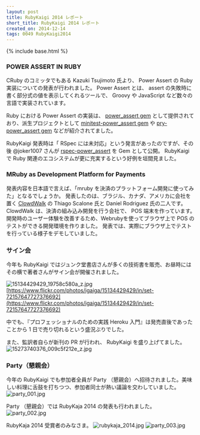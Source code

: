 ```yaml
---
layout: post
title: RubyKaigi 2014 レポート
short_title: RubyKaigi 2014 レポート
created_on: 2014-12-14
tags: 0049 RubyKaigi2014
---
```

{% include base.html %}


### POWER ASSERT IN RUBY

CRuby のコミッタでもある Kazuki Tsujimoto 氏より、 Power Assert の Ruby 実装についての発表が行われました。 Power Assert とは、 assert の失敗時に書く部分式の値を表示してくれるツールで、 Groovy や JavaScript など数々の言語で実装されています。

Ruby における Power Assert の実装は、 [power_assert gem](https://github.com/k-tsj/power_assert) として提供されており、派生プロジェクトとして [minitest-power_assert gem](https://github.com/hsbt/minitest-power_assert) や [pry-power_assert gem](https://github.com/yui-knk/pry-power_assert) などが紹介されてました。

RubyKaigi 発表時は「 RSpec には未対応」という発言があったのですが、その後 @joker1007 さんが [rspec-power_assert](https://github.com/joker1007/rspec-power_assert) を Gem として公開。 RubyKaigi で Ruby 関連のエコシステムが更に充実するという好例を垣間見ました。

### MRuby as Development Platform for Payments

発表内容を日本語で言えば、「mruby を決済のプラットフォーム開発に使ってみた」となるでしょうか。
発表したのは、ブラジル、カナダ、アメリカに会社を置く [ClowdWalk](https://www.cloudwalk.io/) の Thiago Scalone 氏と Daniel Rodriguez 氏の二人です。
ClowdWalk は、決済の組み込み開発を行う会社で、 POS 端末を作っています。
開発時のユーザー体験を改善するため、Webrubyを使ってブラウザ上で POS のテストができる開発環境を作りました。
発表では、実際にブラウザ上でテストを行っている様子をデモしていました。

### サイン会

今年も RubyKaigi ではジュンク堂書店さんが多くの技術書を販売、お昼時にはその横で著者さんがサイン会が開催されました。

![15134429429_19758c580a_z.jpg]({{base}}{{site.baseurl}}/images/0049-RubyKaigi2014/15134429429_19758c580a_z.jpg)
[https://www.flickr.com/photos/igaiga/15134429429/in/set-72157647727376692](https://www.flickr.com/photos/igaiga/15134429429/in/set-72157647727376692)

中でも、『プロフェッショナルのための実践 Heroku 入門』は発売直後であったことから 1 日で売り切れるという盛況ぶりでした。

また、監訳者自らが新刊の PR が行われ、 RubyKaigi を盛り上げてました。
![15273740376_009c5f212e_z.jpg]({{base}}{{site.baseurl}}/images/0049-RubyKaigi2014/15273740376_009c5f212e_z.jpg)

### Party（懇親会）

今年の RubyKaigi でも参加者全員が Party （懇親会）へ招待されました。美味しい料理に舌鼓を打ちつつ、参加者同士が熱い議論を交わしていました。
![party_001.jpg]({{base}}{{site.baseurl}}/images/0049-RubyKaigi2014/party_001.jpg)

Party （懇親会）では RubyKaja 2014 の発表も行われました。
![party_002.jpg]({{base}}{{site.baseurl}}/images/0049-RubyKaigi2014/party_002.jpg)

RubyKaja 2014 受賞者のみなさま。
![rubykaja_2014.jpg]({{base}}{{site.baseurl}}/images/0049-RubyKaigi2014/rubykaja_2014.jpg)
![party_003.jpg]({{base}}{{site.baseurl}}/images/0049-RubyKaigi2014/party_003.jpg)


